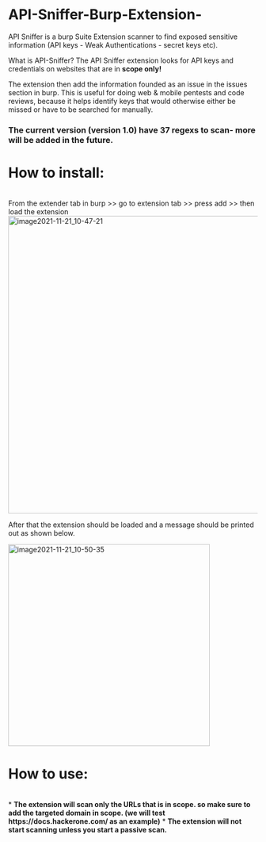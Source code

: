 # API-Sniffer-Burp-Extension-
API Sniffer is a burp Suite Extension scanner to find exposed sensitive information (API keys - Weak Authentications - secret keys etc).

What is API-Sniffer?
The API Sniffer extension looks for API keys and credentials on websites that are in <b>scope only!</b>

The extension then add the information founded as an issue in the issues section in burp.
This is useful for doing web & mobile pentests and code reviews, because it helps identify keys that would otherwise either be missed or have to be searched for manually.

<h3>The current version (version 1.0) have 37 regexs to scan- more will be added in the future.</h3>


<h1>How to install:</h1> 
 <br />
From the extender tab in burp >> go to extension tab >> press add >> then load the extension 
<br />

<img width="600" alt="image2021-11-21_10-47-21" src="https://user-images.githubusercontent.com/46480509/142898129-34ff6828-6a7c-4130-bed7-c3d9ce7cadbd.png">
<br />

After that the extension should be loaded and a message should be printed out as shown below.
 <br />
 
<img width="407" alt="image2021-11-21_10-50-35" src="https://user-images.githubusercontent.com/46480509/142898748-c9574543-4cd9-472b-ae4b-c9bd9bf30bd0.png">
 <br />

<h1>How to use: </h1> 
 <br />
* <b>The extension will scan only the URLs that is in scope. so make sure to add the targeted domain in scope. (we will test https://docs.hackerone.com/ as an example)</b>
  * <b>The extension will not start scanning unless you start a passive scan.</b>



